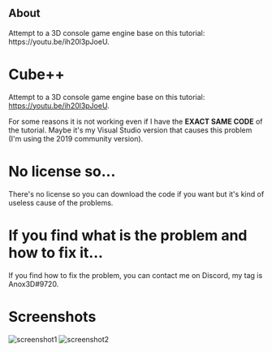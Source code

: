 <h2 class="mb-3 h4">About</h2>
<p class="f4 mt-23">Attempt to a 3D console game engine base on this tutorial: https://youtu.be/ih20l3pJoeU.</p>

# Cube++
Attempt to a 3D console game engine base on this tutorial: https://youtu.be/ih20l3pJoeU.

For some reasons it is not working even if I have the **EXACT SAME CODE** of the tutorial. Maybe it's my Visual Studio version that causes this problem (I'm using the 2019 community version).

# No license so...
There's no license so you can download the code if you want but it's kind of useless cause of the problems.

# If you find what is the problem and how to fix it...
If you find how to fix the problem, you can contact me on Discord, my tag is Anox3D#9720.

# Screenshots
![screenshot1](https://user-images.githubusercontent.com/71902913/110482756-4814f380-80e9-11eb-90f5-249e030fb110.png)
![screenshot2](https://user-images.githubusercontent.com/71902913/110482761-48ad8a00-80e9-11eb-988c-9a0d171fcc32.png)
